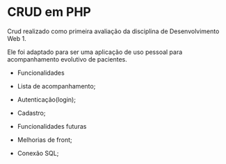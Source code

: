 # CRUD em PHP

Crud realizado como primeira avaliação da disciplina de Desenvolvimento Web 1.

Ele foi adaptado para ser uma aplicação de uso pessoal para acompanhamento evolutivo de pacientes.

- Funcionalidades
 - Lista de acompanhamento;
 - Autenticação(login);
 - Cadastro;

- Funcionalidades futuras
 - Melhorias de front;
 - Conexão SQL;


